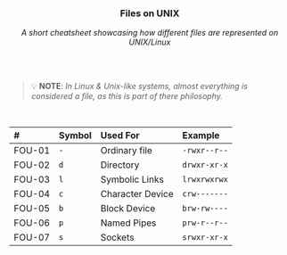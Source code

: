 <div align="center">                                                                                                    
    <h3>Files on UNIX</h3>                                                                                         
    <p>                                                                                                                 
        <em>A short cheatsheet showcasing how different files are represented on UNIX/Linux</em>                                                                             
    </p>                                                                                                                
</div>                                                                                                                  

<br>                                                                                                                   
<br>

> 💡 **NOTE**: _In Linux & Unix-like systems, almost everything is considered a file, as this is part of there philosophy._

<br>

|#|Symbol|Used For|Example|
|:---|:---|:---|:----|
|FOU-01|`-`|Ordinary file|`-rwxr--r--`|
|FOU-02|`d`|Directory|`drwxr-xr-x`|
|FOU-03|`l`|Symbolic Links|`lrwxrwxrwx`|
|FOU-04|`c`|Character Device|`crw-------`|
|FOU-05|`b`|Block Device|`brw-rw----`|
|FOU-06|`p`|Named Pipes|`prw-r--r--`|
|FOU-07|`s`|Sockets|`srwxr-xr-x`|

